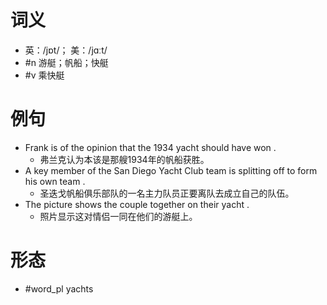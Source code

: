# 词义
- 英：/jɒt/； 美：/jɑːt/
- #n 游艇；帆船；快艇
- #v 乘快艇
# 例句
- Frank is of the opinion that the 1934 yacht should have won .
	- 弗兰克认为本该是那艘1934年的帆船获胜。
- A key member of the San Diego Yacht Club team is splitting off to form his own team .
	- 圣迭戈帆船俱乐部队的一名主力队员正要离队去成立自己的队伍。
- The picture shows the couple together on their yacht .
	- 照片显示这对情侣一同在他们的游艇上。
# 形态
- #word_pl yachts
